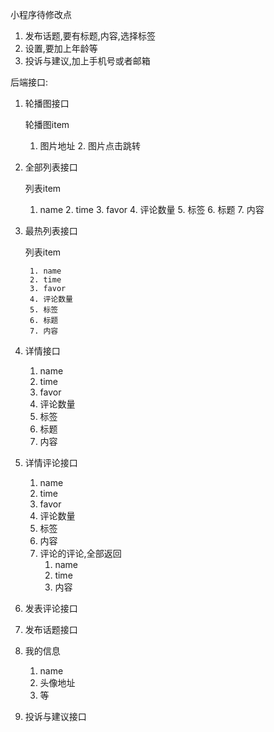 小程序待修改点

1. 发布话题,要有标题,内容,选择标签
2. 设置,要加上年龄等
3. 投诉与建议,加上手机号或者邮箱



后端接口:

1. 轮播图接口

   轮播图item

   	1. 图片地址
    	2. 图片点击跳转

2. 全部列表接口

   列表item

   	1. name
    	2. time
    	3. favor
    	4. 评论数量
    	5. 标签
    	6. 标题
    	7. 内容

3. 最热列表接口

   列表item

    	1. name
    	2. time
    	3. favor
    	4. 评论数量
    	5. 标签
    	6. 标题
    	7. 内容

4. 详情接口

   1. name
    2. time
    3. favor
    4. 评论数量
    5. 标签
    6. 标题
    7. 内容

5. 详情评论接口

   1. name
    2. time
    3. favor
    4. 评论数量
    5. 标签
    6. 内容
    7. 评论的评论,全部返回
        1. name
        2. time
        3. 内容

6. 发表评论接口

7. 发布话题接口

8. 我的信息

   1. name
   2. 头像地址
   3. 等

9. 投诉与建议接口

